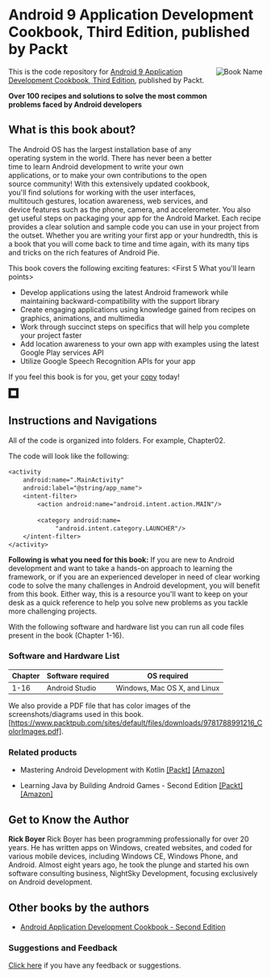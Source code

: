 # Android 9 Application Development Cookbook, Third Edition, published by Packt

<a href="https://www.packtpub.com/application-development/android-9-development-cookbook-third-edition?utm_source=github&utm_medium=repository&utm_campaign=9781788991216" alt="Book Name" height="256px" align="right"></a>
<img src="https://www.packtpub.com/sites/default/files/B10863.png" alt="Book Name" height="256px" align="right"></a>

This is the code repository for [Android 9 Application Development Cookbook, Third Edition](https://www.packtpub.com/application-development/android-9-development-cookbook-third-edition?utm_source=github&utm_medium=repository&utm_campaign=9781788991216), published by Packt.

**Over 100 recipes and solutions to solve the most common problems faced by Android developers**

## What is this book about?
The Android OS has the largest installation base of any operating system in the world. There has never been a better time to learn Android development to write your own applications, or to make your own contributions to the open source community! With this extensively updated cookbook, you'll find solutions for working with the user interfaces, multitouch gestures, location awareness, web services, and device features such as the phone, camera, and accelerometer. You also get useful steps on packaging your app for the Android Market. Each recipe provides a clear solution and sample code you can use in your project from the outset. Whether you are writing your first app or your hundredth, this is a book that you will come back to time and time again, with its many tips and tricks on the rich features of Android Pie.

This book covers the following exciting features: <First 5 What you'll learn points>
* Develop applications using the latest Android framework while maintaining backward-compatibility with the support library
* Create engaging applications using knowledge gained from recipes on graphics, animations, and multimedia
* Work through succinct steps on specifics that will help you complete your project faster
* Add location awareness to your own app with examples using the latest Google Play services API
* Utilize Google Speech Recognition APIs for your app

If you feel this book is for you, get your [copy](https://www.amazon.com/dp/1788991214) today!

<a href="https://www.packtpub.com/?utm_source=github&utm_medium=banner&utm_campaign=GitHubBanner"><img src="https://raw.githubusercontent.com/PacktPublishing/GitHub/master/GitHub.png" 
alt="https://www.packtpub.com/" border="5" /></a>


## Instructions and Navigations
All of the code is organized into folders. For example, Chapter02.

The code will look like the following:
```
<activity 
    android:name=".MainActivity" 
    android:label="@string/app_name"> 
    <intent-filter> 
        <action android:name="android.intent.action.MAIN"/> 
 
        <category android:name=
             "android.intent.category.LAUNCHER"/> 
    </intent-filter> 
</activity>
```

**Following is what you need for this book:**
If you are new to Android development and want to take a hands-on approach to learning the framework, or if you are an experienced developer in need of clear working code to solve the many challenges in Android development, you will benefit from this book. Either way, this is a resource you'll want to keep on your desk as a quick reference to help you solve new problems as you tackle more challenging projects.

With the following software and hardware list you can run all code files present in the book (Chapter 1-16).

### Software and Hardware List

| Chapter  | Software required                   | OS required                        |
| -------- | ------------------------------------| -----------------------------------|
| 1-16     | Android Studio                      | Windows, Mac OS X, and Linux       |


We also provide a PDF file that has color images of the screenshots/diagrams used in this book. [https://www.packtpub.com/sites/default/files/downloads/9781788991216_ColorImages.pdf].

### Related products <Other books you may enjoy>
* Mastering Android Development with Kotlin [[Packt]](https://www.packtpub.com/application-development/mastering-android-development-kotlin?utm_source=github&utm_medium=repository&utm_campaign=9781788473699) [[Amazon]](https://www.amazon.com/dp/1788473698)

* Learning Java by Building Android Games - Second Edition [[Packt]](https://www.packtpub.com/game-development/learning-java-building-android-games-second-edition?utm_source=github&utm_medium=repository&utm_campaign=9781788839150) [[Amazon]](https://www.amazon.com/dp/1788839153)

## Get to Know the Author
**Rick Boyer**
Rick Boyer has been programming professionally for over 20 years. He has written apps on Windows, created websites, and coded for various mobile devices, including Windows CE, Windows Phone, and Android. Almost eight years ago, he took the plunge and started his own software consulting business, NightSky Development, focusing exclusively on Android development.

## Other books by the authors
* [Android Application Development Cookbook - Second Edition](https://www.packtpub.com/application-development/android-application-development-cookbook-second-edition?utm_source=github&utm_medium=repository&utm_campaign=9781785886195)

### Suggestions and Feedback
[Click here](https://docs.google.com/forms/d/e/1FAIpQLSdy7dATC6QmEL81FIUuymZ0Wy9vH1jHkvpY57OiMeKGqib_Ow/viewform) if you have any feedback or suggestions.
